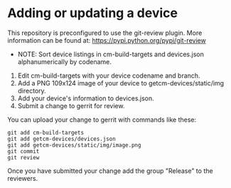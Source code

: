 # Adding or updating a device

This repository is preconfigured to use the git-review plugin. More information can be found at:
https://pypi.python.org/pypi/git-review

  * NOTE: Sort device listings in cm-build-targets and devices.json alphanumerically by codename.  
1. Edit cm-build-targets with your device codename and branch.  
2. Add a PNG 109x124 image of your device to getcm-devices/static/img directory.  
3. Add your device's information to devices.json.  
4. Submit a change to gerrit for review.  

You can upload your change to gerrit with commands like these:

    git add cm-build-targets
    git add getcm-devices/devices.json
    git add getcm-devices/static/img/image.png
    git commit
    git review

Once you have submitted your change add the group "Release" to the reviewers.
